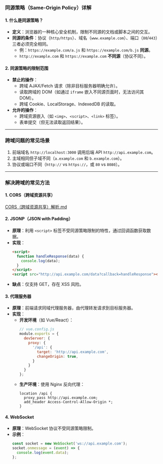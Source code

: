 ### 同源策略（Same-Origin Policy）详解

#### 1. **什么是同源策略？**
   - **定义**：浏览器的一种核心安全机制，限制不同源的文档或脚本之间的交互。
   - **同源的条件**：协议（`http/https`）、域名（`www.example.com`）、端口（`80`/`443`）三者必须完全相同。
     - 例：`https://example.com/a.js` 和 `https://example.com/b.js` **同源**。
     - `http://example.com` 和 `https://example.com` **不同源**（协议不同）。

#### 2. **同源策略的限制范围**
   - **禁止的操作**：
     - 跨域 AJAX/Fetch 请求（除非目标服务器明确允许）。
     - 读取跨域的 DOM（如通过 `iframe` 嵌入不同源页面时，无法访问其 DOM）。
     - 跨域 Cookie、LocalStorage、IndexedDB 的读取。
   - **允许的操作**：
     - 跨域资源嵌入（如 `<img>`、`<script>`、`<link>` 标签）。
     - 表单提交（但无法读取返回结果）。

---

### 跨域问题的常见场景
1. 前端域名 `http://localhost:3000` 调用后端 API `http://api.example.com`。
2. 主域相同但子域不同（`a.example.com` 和 `b.example.com`）。
3. 协议或端口不同（`http://` vs `https://`，或 `80` vs `8080`）。

---

### 解决跨域的常见方法

#### 1. **CORS（跨域资源共享）**

[CORS（跨域资源共享）解析.md](https://github.com/LaiTaoGDUT/webNote/blob/main/%E6%B5%8F%E8%A7%88%E5%99%A8/CORS%EF%BC%88%E8%B7%A8%E5%9F%9F%E8%B5%84%E6%BA%90%E5%85%B1%E4%BA%AB%EF%BC%89%E8%A7%A3%E6%9E%90.md)

#### 2. **JSONP（JSON with Padding）**
   - **原理**：利用 `<script>` 标签不受同源策略限制的特性，通过回调函数获取数据。
   - **实现**：
     ```html
     <script>
       function handleResponse(data) {
         console.log(data);
       }
     </script>
     <script src="http://api.example.com/data?callback=handleResponse"></script>
     ```
   - **缺点**：仅支持 GET，存在 XSS 风险。

#### 3. **代理服务器**
   - **原理**：前端请求同域代理服务器，由代理转发请求到目标服务器。
   - **实现**：
     - **开发环境**（如 Vue/React）：
       ```javascript
       // vue.config.js
       module.exports = {
         devServer: {
           proxy: {
             '/api': {
               target: 'http://api.example.com',
               changeOrigin: true,
             }
           }
         }
       };
       ```
     - **生产环境**：使用 Nginx 反向代理：
       ```nginx
       location /api {
         proxy_pass http://api.example.com;
         add_header Access-Control-Allow-Origin *;
       }
       ```

#### 4. **WebSocket**
   - **原理**：WebSocket 协议不受同源策略限制。
   - **示例**：
     ```javascript
     const socket = new WebSocket('ws://api.example.com');
     socket.onmessage = (event) => {
       console.log(event.data);
     };
     ```